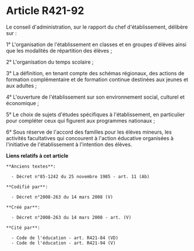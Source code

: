 # Article R421-92

Le conseil d'administration, sur le rapport du chef d'établissement, délibère sur :

1° L'organisation de l'établissement en classes et en groupes d'élèves ainsi que les modalités de répartition des élèves ;

2° L'organisation du temps scolaire ;

3° La définition, en tenant compte des schémas régionaux, des actions de formation complémentaire et de formation continue
destinées aux jeunes et aux adultes ;

4° L'ouverture de l'établissement sur son environnement social, culturel et économique ;

5° Le choix de sujets d'études spécifiques à l'établissement, en particulier pour compléter ceux qui figurent aux programmes
nationaux ;

6° Sous réserve de l'accord des familles pour les élèves mineurs, les activités facultatives qui concourent à l'action
éducative organisées à l'initiative de l'établissement à l'intention des élèves.

**Liens relatifs à cet article**

	**Anciens textes**:

	  - Décret n°85-1242 du 25 novembre 1985 - art. 11 (Ab)

	**Codifié par**:

	  - Décret n°2008-263 du 14 mars 2008 (V)

	**Créé par**:

	  - Décret n°2008-263 du 14 mars 2008 - art. (V)

	**Cité par**:

	  - Code de l'éducation - art. R421-84 (VD)
	  - Code de l'éducation - art. R421-94 (V)
